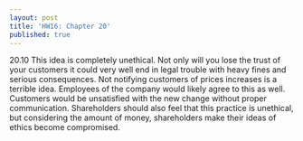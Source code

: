 ```yaml
---
layout: post
title: 'HW16: Chapter 20'
published: true
---
```


20.10
This idea is completely unethical. Not only will you lose the trust of your customers it could very well end in legal trouble with heavy fines and serious consequences. Not notifying customers of prices increases is a terrible idea. Employees of the company would likely agree to this as well. Customers would be unsatisfied with the new change without proper communication. Shareholders should also feel that this practice is unethical, but considering the amount of money, shareholders make their ideas of ethics become compromised.

